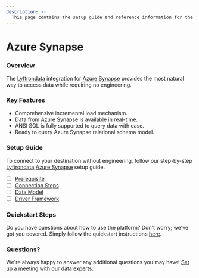 ```yaml
---
description: >-
  This page contains the setup guide and reference information for the Azure Synapse source connector.
---
```


# Azure Synapse

### Overview

The [Lyftrondata](https://www.lyftrondata.com/) integration for [Azure Synapse](None) provides the most natural way to access data while requiring no engineering.

### Key Features

* Comprehensive incremental load mechanism.
* Data from Azure Synapse is available in real-time.&#x20;
* ANSI SQL is fully supported to query data with ease.
* Ready to query Azure Synapse relational schema model.

### Setup Guide

To connect to your destination without engineering, follow our step-by-step [Lyftrondata](https://www.lyftrondata.com/)  [Azure Synapse](None) setup guide.

* [ ] [Prerequisite](prerequisite.md)
* [ ] [Connection Steps](connection-steps.md)
* [ ] [Data Model](data-model/erd.md)
* [ ] [Driver Framework](driver-framework/)

### Quickstart Steps

Do you have questions about how to use the platform? Don't worry; we've got you covered. Simply follow the quickstart instructions [here](../README.md).

### Questions? <a href="#questions" id="questions"></a>

We're always happy to answer any additional questions you may have! [Set up a meeting with our data experts.](https://www.lyftrondata.com/book-a-meeting/)

